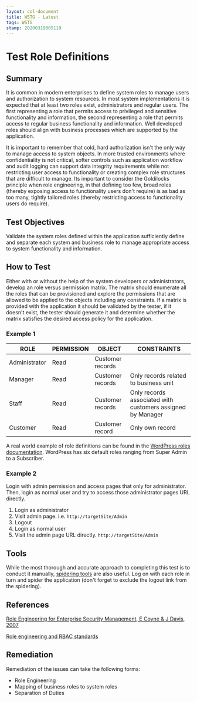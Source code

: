 ```yaml
---
layout: col-document
title: WSTG - Latest
tags: WSTG
stamp: 20200319005119
---
```

# Test Role Definitions

## Summary

It is common in modern enterprises to define system roles to manage users and authorization to system resources. In most system implementations it is expected that at least two roles exist, administrators and regular users. The first representing a role that permits access to privileged and sensitive functionality and information, the second representing a role that permits access to regular business functionality and information. Well developed roles should align with business processes which are supported by the application.

It is important to remember that cold, hard authorization isn't the only way to manage access to system objects. In more trusted environments where confidentiality is not critical, softer controls such as application workflow and audit logging can support data integrity requirements while not restricting user access to functionality or creating complex role structures that are difficult to manage. Its important to consider the Goldilocks principle when role engineering, in that defining too few, broad roles (thereby exposing access to functionality users don't require) is as bad as too many, tightly tailored roles (thereby restricting access to functionality users do require).

## Test Objectives

Validate the system roles defined within the application sufficiently define and separate each system and business role to manage appropriate access to system functionality and information.

## How to Test

Either with or without the help of the system developers or administrators, develop an role versus permission matrix. The matrix should enumerate all the roles that can be provisioned and explore the permissions that are allowed to be applied to the objects including any constraints. If a matrix is provided with the application it should be validated by the tester, if it doesn't exist, the tester should generate it and determine whether the matrix satisfies the desired access policy for the application.

### Example 1

| **ROLE** | **PERMISSION** |  **OBJECT** | **CONSTRAINTS** |
|----------|----------------|-------------|-----------------|
| Administrator |  Read | Customer records |
| Manager | Read | Customer records |  Only records related to business unit |
|  Staff | Read | Customer records |Only records associated with customers assigned by Manager |
|Customer | Read | Customer record | Only own record |

A real world example of role definitions can be found in the [WordPress roles documentation](https://wordpress.org/support/article/roles-and-capabilities/). WordPress has six default roles ranging from Super Admin to a Subscriber.

### Example 2

Login with admin permission and access pages that only for administrator. Then, login as normal user and try to access those administrator pages URL directly.

1. Login as administrator
2. Visit admin page. i.e. `http://targetSite/Admin`
3. Logout
4. Login as normal user
5. Visit the admin page URL directly. `http://targetSite/Admin`

## Tools

While the most thorough and accurate approach to completing this test is to conduct it manually, [spidering tools](https://github.com/zaproxy/zap-core-help/wiki/HelpStartConceptsSpider) are also useful. Log on with each role in turn and spider the application (don't forget to exclude the logout link from the spidering).

## References

[Role Engineering for Enterprise Security Management, E Coyne & J Davis, 2007](https://www.bookdepository.co.uk/Role-Engineering-for-Enterprise-Security-Management-Edward-Coyne/9781596932180)

[Role engineering and RBAC standards](https://csrc.nist.gov/projects/role-based-access-control#rbac-standard)

## Remediation

Remediation of the issues can take the following forms:

- Role Engineering
- Mapping of business roles to system roles
- Separation of Duties
